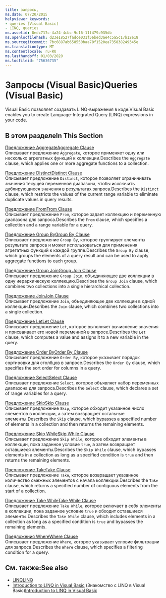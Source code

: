 ```yaml
---
title: запросы,
ms.date: 07/20/2015
helpviewer_keywords:
- queries [Visual Basic]
- LINQ, queries
ms.assetid: 8edc717c-4a24-4cbc-9c16-11f479c935db
ms.openlocfilehash: d23e18527fadce031f56bed3ae4c5a5c17b12e18
ms.sourcegitcommit: 7bc6887ab658550baa78f1520ea735838249345e
ms.translationtype: MT
ms.contentlocale: ru-RU
ms.lasthandoff: 01/03/2020
ms.locfileid: "75636735"
---
```

# <a name="queries-visual-basic"></a><span data-ttu-id="2534c-102">Запросы (Visual Basic)</span><span class="sxs-lookup"><span data-stu-id="2534c-102">Queries (Visual Basic)</span></span>
<span data-ttu-id="2534c-103">Visual Basic позволяет создавать LINQ-выражения в коде.</span><span class="sxs-lookup"><span data-stu-id="2534c-103">Visual Basic enables you to create Language-Integrated Query (LINQ) expressions in your code.</span></span>  
  
## <a name="in-this-section"></a><span data-ttu-id="2534c-104">В этом разделе</span><span class="sxs-lookup"><span data-stu-id="2534c-104">In This Section</span></span>  
 [<span data-ttu-id="2534c-105">Предложение Aggregate</span><span class="sxs-lookup"><span data-stu-id="2534c-105">Aggregate Clause</span></span>](../../../visual-basic/language-reference/queries/aggregate-clause.md)  
 <span data-ttu-id="2534c-106">Описывает предложение `Aggregate`, которое применяет одну или несколько агрегатных функций к коллекции.</span><span class="sxs-lookup"><span data-stu-id="2534c-106">Describes the `Aggregate` clause, which applies one or more aggregate functions to a collection.</span></span>  
  
 [<span data-ttu-id="2534c-107">Предложение Distinct</span><span class="sxs-lookup"><span data-stu-id="2534c-107">Distinct Clause</span></span>](../../../visual-basic/language-reference/queries/distinct-clause.md)  
 <span data-ttu-id="2534c-108">Описывает предложение `Distinct`, которое позволяет ограничивать значения текущей переменной диапазона, чтобы исключить дублирующиеся значения в результатах запроса.</span><span class="sxs-lookup"><span data-stu-id="2534c-108">Describes the `Distinct` clause, which restricts the values of the current range variable to eliminate duplicate values in query results.</span></span>  
  
 [<span data-ttu-id="2534c-109">Предложение From</span><span class="sxs-lookup"><span data-stu-id="2534c-109">From Clause</span></span>](../../../visual-basic/language-reference/queries/from-clause.md)  
 <span data-ttu-id="2534c-110">Описывает предложение `From`, которое задает коллекцию и переменную диапазона для запроса.</span><span class="sxs-lookup"><span data-stu-id="2534c-110">Describes the `From` clause, which specifies a collection and a range variable for a query.</span></span>  
  
 [<span data-ttu-id="2534c-111">Предложение Group By</span><span class="sxs-lookup"><span data-stu-id="2534c-111">Group By Clause</span></span>](../../../visual-basic/language-reference/queries/group-by-clause.md)  
 <span data-ttu-id="2534c-112">Описывает предложение `Group By`, которое группирует элементы результата запроса и может использоваться для применения агрегатных функций к каждой группе.</span><span class="sxs-lookup"><span data-stu-id="2534c-112">Describes the `Group By` clause, which groups the elements of a query result and can be used to apply aggregate functions to each group.</span></span>  
  
 [<span data-ttu-id="2534c-113">Предложение Group Join</span><span class="sxs-lookup"><span data-stu-id="2534c-113">Group Join Clause</span></span>](../../../visual-basic/language-reference/queries/group-join-clause.md)  
 <span data-ttu-id="2534c-114">Описывает предложение `Group Join`, объединяющее две коллекции в одну иерархическую коллекцию.</span><span class="sxs-lookup"><span data-stu-id="2534c-114">Describes the `Group Join` clause, which combines two collections into a single hierarchical collection.</span></span>  
  
 [<span data-ttu-id="2534c-115">Предложение Join</span><span class="sxs-lookup"><span data-stu-id="2534c-115">Join Clause</span></span>](../../../visual-basic/language-reference/queries/join-clause.md)  
 <span data-ttu-id="2534c-116">Описывает предложение `Join`, объединяющее две коллекции в одной коллекции.</span><span class="sxs-lookup"><span data-stu-id="2534c-116">Describes the `Join` clause, which combines two collections into a single collection.</span></span>  
  
 [<span data-ttu-id="2534c-117">Предложение Let</span><span class="sxs-lookup"><span data-stu-id="2534c-117">Let Clause</span></span>](../../../visual-basic/language-reference/queries/let-clause.md)  
 <span data-ttu-id="2534c-118">Описывает предложение `Let`, которое выполняет вычисление значения и присваивает его новой переменной в запросе.</span><span class="sxs-lookup"><span data-stu-id="2534c-118">Describes the `Let` clause, which computes a value and assigns it to a new variable in the query.</span></span>  
  
 [<span data-ttu-id="2534c-119">Предложение Order By</span><span class="sxs-lookup"><span data-stu-id="2534c-119">Order By Clause</span></span>](../../../visual-basic/language-reference/queries/order-by-clause.md)  
 <span data-ttu-id="2534c-120">Описывает предложение `Order By`, которое указывает порядок сортировки для столбцов в запросе.</span><span class="sxs-lookup"><span data-stu-id="2534c-120">Describes the `Order By` clause, which specifies the sort order for columns in a query.</span></span>  
  
 [<span data-ttu-id="2534c-121">Предложение Select</span><span class="sxs-lookup"><span data-stu-id="2534c-121">Select Clause</span></span>](../../../visual-basic/language-reference/queries/select-clause.md)  
 <span data-ttu-id="2534c-122">Описывает предложение `Select`, которое объявляет набор переменных диапазона для запроса.</span><span class="sxs-lookup"><span data-stu-id="2534c-122">Describes the `Select` clause, which declares a set of range variables for a query.</span></span>  
  
 [<span data-ttu-id="2534c-123">Предложение Skip</span><span class="sxs-lookup"><span data-stu-id="2534c-123">Skip Clause</span></span>](../../../visual-basic/language-reference/queries/skip-clause.md)  
 <span data-ttu-id="2534c-124">Описывает предложение `Skip`, которое обходит указанное число элементов в коллекции, а затем возвращает остальные элементы.</span><span class="sxs-lookup"><span data-stu-id="2534c-124">Describes the `Skip` clause, which bypasses a specified number of elements in a collection and then returns the remaining elements.</span></span>  
  
 [<span data-ttu-id="2534c-125">Предложение Skip While</span><span class="sxs-lookup"><span data-stu-id="2534c-125">Skip While Clause</span></span>](../../../visual-basic/language-reference/queries/skip-while-clause.md)  
 <span data-ttu-id="2534c-126">Описывает предложение `Skip While`, которое обходит элементы в коллекции, пока заданное условие `true`, а затем возвращает оставшиеся элементы.</span><span class="sxs-lookup"><span data-stu-id="2534c-126">Describes the `Skip While` clause, which bypasses elements in a collection as long as a specified condition is `true` and then returns the remaining elements.</span></span>  
  
 [<span data-ttu-id="2534c-127">Предложение Take</span><span class="sxs-lookup"><span data-stu-id="2534c-127">Take Clause</span></span>](../../../visual-basic/language-reference/queries/take-clause.md)  
 <span data-ttu-id="2534c-128">Описывает предложение `Take`, которое возвращает указанное количество смежных элементов с начала коллекции.</span><span class="sxs-lookup"><span data-stu-id="2534c-128">Describes the `Take` clause, which returns a specified number of contiguous elements from the start of a collection.</span></span>  
  
 [<span data-ttu-id="2534c-129">Предложение Take While</span><span class="sxs-lookup"><span data-stu-id="2534c-129">Take While Clause</span></span>](../../../visual-basic/language-reference/queries/take-while-clause.md)  
 <span data-ttu-id="2534c-130">Описывает предложение `Take While`, которое включает в себя элементы в коллекции, пока заданное условие `true` и обходит оставшиеся элементы.</span><span class="sxs-lookup"><span data-stu-id="2534c-130">Describes the `Take While` clause, which includes elements in a collection as long as a specified condition is `true` and bypasses the remaining elements.</span></span>  
  
 [<span data-ttu-id="2534c-131">Предложения Where</span><span class="sxs-lookup"><span data-stu-id="2534c-131">Where Clause</span></span>](../../../visual-basic/language-reference/queries/where-clause.md)  
 <span data-ttu-id="2534c-132">Описывает предложение `Where`, которое указывает условие фильтрации для запроса.</span><span class="sxs-lookup"><span data-stu-id="2534c-132">Describes the `Where` clause, which specifies a filtering condition for a query.</span></span>  
  
## <a name="see-also"></a><span data-ttu-id="2534c-133">См. также:</span><span class="sxs-lookup"><span data-stu-id="2534c-133">See also</span></span>

- [<span data-ttu-id="2534c-134">LINQ</span><span class="sxs-lookup"><span data-stu-id="2534c-134">LINQ</span></span>](../../../visual-basic/programming-guide/language-features/linq/index.md)
- <span data-ttu-id="2534c-135">[Introduction to LINQ in Visual Basic](../../../visual-basic/programming-guide/language-features/linq/introduction-to-linq.md) (Знакомство с LINQ в Visual Basic)</span><span class="sxs-lookup"><span data-stu-id="2534c-135">[Introduction to LINQ in Visual Basic](../../../visual-basic/programming-guide/language-features/linq/introduction-to-linq.md)</span></span>

